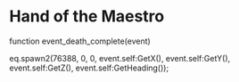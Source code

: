 # Hand of the Maestro
function event_death_complete(event)



eq.spawn2(76388, 0, 0, event.self:GetX(), event.self:GetY(), event.self:GetZ(), event.self:GetHeading());
